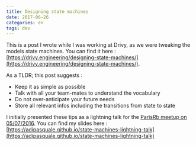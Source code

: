 ```yaml
---
title: Designing state machines
date: 2017-06-26
categories: en
tags: dev
---
```


This is a post I wrote while I was working at Drivy, as we were tweaking the models state machines. You can find it here : [https://drivy.engineering/designing-state-machines/](https://drivy.engineering/designing-state-machines/).

As a TLDR; this post suggests :

- Keep it as simple as possible
- Talk with all your team-mates to understand the vocabulary
- Do not over-anticipate your future needs
- Store all relevant infos including the transitions from state to state

I initially presented these tips as a lightning talk for the [ParisRb meetup on 05/07/2016](https://www.meetup.com/fr-FR/parisrb/events/rqtgrlyvkbhb/). You can find my slides here : [https://adipasquale.github.io/state-machines-lightning-talk](https://adipasquale.github.io/state-machines-lightning-talk)

